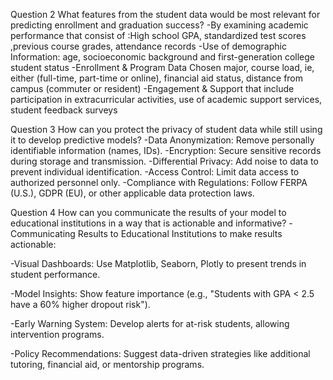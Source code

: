 Question 2 What features from the student data would be most relevant for predicting enrollment and graduation success?
-By examining academic performance that consist of :High school GPA, standardized test scores ,previous course grades, attendance records
-Use of demographic Information: age, socioeconomic background and first-generation college student status
-Enrollment & Program Data Chosen major, course load, ie, either (full-time, part-time or online), financial aid status, distance from campus (commuter or resident)
-Engagement & Support that include participation in extracurricular activities, use of academic support services, student feedback surveys


Question 3 How can you protect the privacy of student data while still using it to develop predictive models? 
-Data Anonymization: Remove personally identifiable information (names, IDs).
-Encryption: Secure sensitive records during storage and transmission.
-Differential Privacy: Add noise to data to prevent individual identification.
-Access Control: Limit data access to authorized personnel only.
-Compliance with Regulations: Follow FERPA (U.S.), GDPR (EU), or other applicable data protection laws.


Question 4 How can you communicate the results of your model to educational institutions in a way that is actionable and informative?
-Communicating Results to Educational Institutions to make results actionable:

-Visual Dashboards: Use Matplotlib, Seaborn, Plotly to present trends in student performance.

-Model Insights: Show feature importance (e.g., "Students with GPA < 2.5 have a 60% higher dropout risk").

-Early Warning System: Develop alerts for at-risk students, allowing intervention programs.

-Policy Recommendations: Suggest data-driven strategies like additional tutoring, financial aid, or mentorship programs.